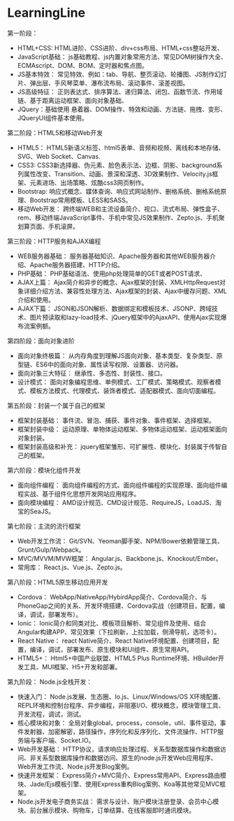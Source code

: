 # LearningLine

第一阶段：
* HTML+CSS:
HTML进阶、CSS进阶、div+css布局、HTML+css整站开发、
* JavaScript基础：
js基础教程、js内置对象常用方法、常见DOM树操作大全、ECMAscript、DOM、BOM、定时器和焦点图。
* JS基本特效：
常见特效、例如：tab、导航、整页滚动、轮播图、JS制作幻灯片、弹出层、手风琴菜单、瀑布流布局、滚动事件、滚差视图。
* JS高级特征：
正则表达式、排序算法、递归算法、闭包、函数节流、作用域链、基于距离运动框架、面向对象基础、
* JQuery：基础使用
悬着器、DOM操作、特效和动画、方法链、拖拽、变形、JQueryUI组件基本使用。

第二阶段：HTML5和移动Web开发
* HTML5：
HTML5新语义标签、html5表单、音频和视频、离线和本地存储、SVG、Web Socket、Canvas.
* CSS3:
CSS3新选择器、伪元素、脸色表示法、边框、阴影、background系列属性改变、Transition、动画、景深和深透、3D效果制作、Velocity.js框架、元素进场、出场策略、炫酷css3网页制作。
* Bootstrap:
响应式概念、媒体查询、响应式网站制作、删格系统、删格系统原理、Bootstrap常用模板、LESS和SASS。
* 移动Web开发：
跨终端WEB和主流设备简介、视口、流式布局、弹性盒子、rem、移动终端JavaScript事件、手机中常见JS效果制作、Zepto.js、手机聚划算页面、手机滚屏。

第三阶段：HTTP服务和AJAX编程
* WEB服务器基础：
服务器基础知识、Apache服务器和其他WEB服务器介绍、Apache服务器搭建、HTTP介绍。
* PHP基础：
PHP基础语法、使用php处理简单的GET或者POST请求、
* AJAX上篇：
Ajax简介和异步的概念、Ajax框架的封装、XMLHttpRequest对象详细介绍方法、兼容性处理方法、Ajax框架的封装、Ajax中缓存问题、XML介绍和使用。
* AJAX下篇：
JSON和JSON解析、数据绑定和模板技术、JSONP、跨域技术、图片预读取和lazy-load技术、jQuery框架中的AjaxAPI、使用Ajax实现爆布流案例额。

第四阶段：面向对象进阶
* 面向对象终极篇：
从内存角度到理解JS面向对象、基本类型、复杂类型、原型链、ES6中的面向对象、属性读写权限、设置器、访问器。
* 面向对象三大特征：
继承性、多态性、封装性、接口。
* 设计模式：
面向对象编程思维、单例模式、工厂模式、策略模式、观察者模式、模板方法模式、代理模式、装饰者模式、适配器模式、面向切面编程。

第五阶段：封装一个属于自己的框架
* 框架封装基础：
事件流、冒泡、捕获、事件对象、事件框架、选择框架。
* 框架封装中级：
运动原理、单物体运动框架、多物体运动框架、运动框架面向对象封装。
* 框架封装高级和补充：
jquery框架雏形、可扩展性、模块化、封装属于传智自己的框架。

第六阶段：模块化组件开发
* 面向组件编程：
面向组件编程的方式、面向组件编程的实现原理、面向组件编程实战、基于组件化思想开发网站应用程序。
* 面向模块编程：
AMD设计规范、CMD设计规范、RequireJS，LoadJS、淘宝的SeaJS。

第七阶段：主流的流行框架
* Web开发工作流：
Git/SVN、Yeoman脚手架、NPM/Bower依赖管理工具、Grunt/Gulp/Webpack。
* MVC/MVVM/MVW框架：
Angular.js、Backbone.js、Knockout/Ember。
* 常用库：
React.js、Vue.js、Zepto.js。

第八阶段：HTML5原生移动应用开发
* Cordova：
WebApp/NativeApp/HybirdApp简介、Cordova简介、与PhoneGap之间的关系、开发环境搭建、Cordova实战（创建项目，配置，编译，调试，部署发布）。
* Ionic：
Ionic简介和同类对比、模板项目解析、常见组件及使用、结合Angular构建APP、常见效果（下拉刷新，上拉加载，侧滑导航，选项卡）。
* React Native：
react Native简介、React Native环境配置、创建项目，配置，编译，调试，部署发布、原生模块和UI组件、原生常用API。
* HTML5+：
Html5+中国产业联盟、HTML5 Plus Runtime环境、HBuilder开发工具、MUI框架、H5+开发和部署。

第九阶段：   Node.js全栈开发：
* 快速入门：
Node.js发展、生态圈、Io.js、Linux/Windows/OS X环境配置、REPL环境和控制台程序、异步编程，非阻塞I/O、模块概念，模块管理工具、开发流程，调试，测试。
* 核心模块和对象：
全局对象global，process，console，util、事件驱动，事件发射器、加密解密，路径操作，序列化和反序列化、文件流操作、HTTP服务端与客户端、Socket.IO。
* Web开发基础：
HTTP协议，请求响应处理过程、关系型数据库操作和数据访问、非关系型数据库操作和数据访问、原生的node.js开发Web应用程序、Web开发工作流、Node.js开发Blog案例。
* 快速开发框架：
Express简介+MVC简介、Express常用API、Express路由模块、Jade/Ejs模板引擎、使用Express重构Blog案例、Koa等其他常见MVC框架。
* Node.js开发电子商务实战：
需求与设计、账户模块注册登录、会员中心模块、前台展示模块、购物车，订单结算、在线客服即时通讯模块。